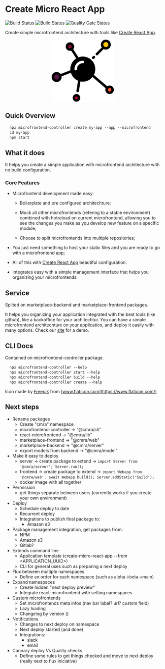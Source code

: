 # Create Micro React App

[![Build Status](https://travis-ci.com/matheusmr13/create-microfrontend-react-app.svg?branch=master)](https://travis-ci.com/matheusmr13/create-microfrontend-react-app)
[![Build Status](https://dev.azure.com/matheusmr13/create-microfrontend-react-app/_apis/build/status/matheusmr13.create-microfrontend-react-app?branchName=master)](https://dev.azure.com/matheusmr13/create-microfrontend-react-app/_build/latest?definitionId=2&branchName=master)
[![Quality Gate Status](https://sonarcloud.io/api/project_badges/measure?project=matheusmr13_create-microfrontend-react-app&metric=alert_status)](https://sonarcloud.io/dashboard?id=matheusmr13_create-microfrontend-react-app)

Create simple microfrontend architecture with tools like [Create React App](https://github.com/facebook/create-react-app).

<p align="center">
  <img src="icon.svg" width="40%">
</p>

## Quick Overview

```
  npx microfrontend-controller create my-app --app --microfrontend
  cd my-app
  npm start
```

## What it does

It helps you create a simple application with microfrontend architecture with no build configuration.

### Core Features

- Microfrontend development made easy:

  - Boilerplate and pre configured architechture;

  - Mock all other microfrontends (refering to a stable environment) combined with hotreload on current microfrontend, allowing you to see the changes you make as you develop new feature on a specific module;

  - Choose to split microfrontends into multiple repositories;

- You just need something to host your static files and you are ready to go with a microfrontend app;

- All of this with [Create React App](https://github.com/facebook/create-react-app) beautiful configuration.

- Integrates easy with a simple management interface that helps you organizing your microfrontends.

## Service

Splited on marketplace-backend and marketplace-frontend packages.

It helps you organizing your application integrated with the best tools (like github), like a backoffice for your architechtur.
You can have a simple microfrontend architechture on your application, and deploy it easily with many options.
Check our [site](https://matheusmr13.github.io/create-micro-react-app) for a demo.

## CLI Docs

Contained on microfrontend-controller package.

```
  npx microfrontend-controller --help
  npx microfrontend-controller start --help
  npx microfrontend-controller build --help
  npx microfrontend-controller create --help
```

Icon made by [Freepik](https://www.flaticon.com/authors/freepik) from [www.flaticon.com](https://www.flaticon.com/)

## Next steps

- Rename packages
  - Create "cmra" namespace
  - microfrontend-controller -> "@cmra/cli"
  - react-microfrontend -> "@cmra/lib"
  - marketplace-frontend -> "@cmra/web"
  - marketplace-backend -> "@cmra/server"
  - export models from backend -> "@cmra/model"
- Make it easy to deploy
  - server -> create package to extend -> `import Server from '@cmra/server'; Server.run();`
  - frontend -> create package to extend -> `import Webapp from '@cmra/web'; await Webapp.build(); Server.addStatic('build');`
  - docker image with all together
- Permission
  - get things separate between users (currently works if you create your own environment)
- Deploy
  - Schedule deploy to date
  - Recurrent deploy
  - Integrations to publish final package to:
    - Amazon s3
- Package management integration, get packages from:
  - NPM
  - Amazon s3
  - Gitlab?
- Extends command line
  - Application template (create-micro-react-app --from <APPLICATION_UUID>)
  - CLI for general uses such as preparing a next deploy
- Flux between multiple namespaces
  - Define an order for each namespace (such as alpha->beta->main)
- Expand namespaces
  - Create hidden "next deploy preview"
  - Integrate react-microfrontend with setting namespaces
- Custom microfrontends
  - Set microfrontends meta infos (nav bar label? url? custom field)
  - Lazy loading
  - Changelog by version ()
- Notifications
  - Changes to next deploy on namespace
  - Next deploy started (and done)
  - Integrations:
    - slack
    - email
- Cannary deploy Vs Quality checks
  - Define some rules to get things checked and move to next deploy (really next to flux iniciative)
